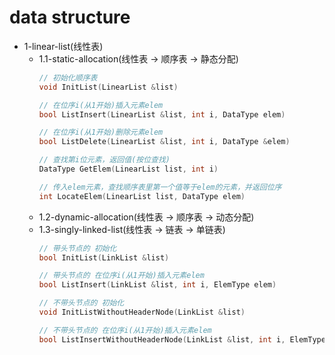 # data structure

- 1-linear-list(线性表)
   - 1.1-static-allocation(线性表 -> 顺序表 -> 静态分配)
      ```cpp
     // 初始化顺序表
     void InitList(LinearList &list)
     
     // 在位序i(从1开始)插入元素elem
     bool ListInsert(LinearList &list, int i, DataType elem)
     
     // 在位序i(从1开始)删除元素elem
     bool ListDelete(LinearList &list, int i, DataType &elem)
     
     // 查找第i位元素，返回值(按位查找)
     DataType GetElem(LinearList list, int i)
     
     // 传入elem元素，查找顺序表里第一个值等于elem的元素，并返回位序
     int LocateElem(LinearList list, DataType elem)
      ```
   - 1.2-dynamic-allocation(线性表 -> 顺序表 -> 动态分配)
   - 1.3-singly-linked-list(线性表 -> 链表 -> 单链表)
      ```cpp
     // 带头节点的 初始化
     bool InitList(LinkList &list)
     
     // 带头节点的 在位序i(从1开始)插入元素elem 
     bool ListInsert(LinkList &list, int i, ElemType elem)
     
     // 不带头节点的 初始化
     void InitListWithoutHeaderNode(LinkList &list)
     
     // 不带头节点的 在位序i(从1开始)插入元素elem
     bool ListInsertWithoutHeaderNode(LinkList &list, int i, ElemType elem)
      ```
   